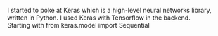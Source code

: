 I started to poke at Keras which is a high-level neural networks library, written in Python.  I used Keras with Tensorflow in the backend.  
Starting with from keras.model import Sequential

